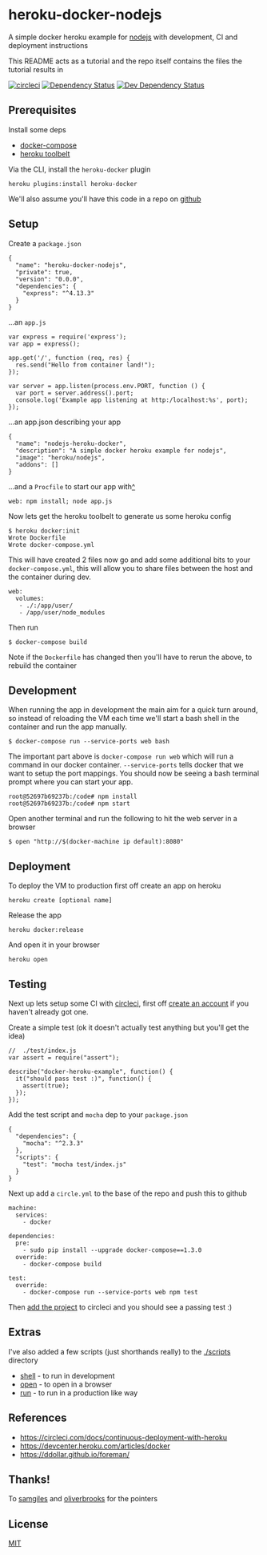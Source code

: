 # heroku-docker-nodejs
A simple docker heroku example for [nodejs](https://nodejs.org) with development, CI and deployment instructions

This README acts as a tutorial and the repo itself contains the files the tutorial results in

[![circleci](https://circleci.com/gh/teamguideio/docker-heroku-example.png?style=shield)](https://circleci.com/gh/teamguideio/docker-heroku-example)
[![Dependency Status](https://david-dm.org/teamguideio/docker-heroku-example.svg)](https://david-dm.org/teamguideio/docker-heroku-example)
[![Dev Dependency Status](https://david-dm.org/teamguideio/docker-heroku-example/dev-status.svg)](https://david-dm.org/teamguideio/docker-heroku-example#info=devDependencies)


## Prerequisites
Install some deps

 * [docker-compose](https://docs.docker.com/compose/install)
 * [heroku toolbelt](https://toolbelt.heroku.com/)

Via the CLI, install the `heroku-docker` plugin

    heroku plugins:install heroku-docker

We'll also assume you'll have this code in a repo on [github](http://github.com)


## Setup
Create a `package.json`

    {
      "name": "heroku-docker-nodejs",
      "private": true,
      "version": "0.0.0",
      "dependencies": {
        "express": "^4.13.3"
      }
    }

...an `app.js`

    var express = require('express');
    var app = express();

    app.get('/', function (req, res) {
      res.send("Hello from container land!");
    });

    var server = app.listen(process.env.PORT, function () {
      var port = server.address().port;
      console.log('Example app listening at http:/localhost:%s', port);
    });

...an app.json describing your app

    {
      "name": "nodejs-heroku-docker",
      "description": "A simple docker heroku example for nodejs",
      "image": "heroku/nodejs",
      "addons": []
    }

...and a `Procfile` to start our app with[^](https://ddollar.github.io/foreman)

    web: npm install; node app.js

Now lets get the heroku toolbelt to generate us some heroku config

    $ heroku docker:init
    Wrote Dockerfile
    Wrote docker-compose.yml

This will have created 2 files now go and add some additional bits to your `docker-compose.yml`, this will allow you to share files between the host and the container during dev.

    web: 
      volumes:
       - ./:/app/user/
       - /app/user/node_modules

Then run 

    $ docker-compose build

Note if the `Dockerfile` has changed then you'll have to rerun the above, to rebuild the container


## Development
When running the app in development the main aim for a quick turn around, so instead of reloading the VM each time we'll start a bash shell in the container and run the app manually.

    $ docker-compose run --service-ports web bash

The important part above is `docker-compose run web` which will run a command in our docker container. `--service-ports` tells docker that we want to setup the port mappings. You should now be seeing a bash terminal prompt where you can start your app.

    root@52697b69237b:/code# npm install
    root@52697b69237b:/code# npm start

Open another terminal and run the following to hit the web server in a browser

    $ open "http://$(docker-machine ip default):8080"


## Deployment
To deploy the VM to production first off create an app on heroku

    heroku create [optional name]

Release the app

    heroku docker:release

And open it in your browser

    heroku open


## Testing
Next up lets setup some CI with [circleci](http://circleci.com), first off [create an account](http://circleci.com) if you haven't already got one.

Create a simple test (ok it doesn't actually test anything but you'll get the idea)

    //  ./test/index.js 
    var assert = require("assert");

    describe("docker-heroku-example", function() {
      it("should pass test :)", function() {
        assert(true);
      });
    });

Add the test script and `mocha` dep to your `package.json`

    {
      "dependencies": {
        "mocha": "^2.3.3"
      },
      "scripts": {
        "test": "mocha test/index.js"
      }
    }

Next up add a `circle.yml` to the base of the repo and push this to github

    machine:
      services:
        - docker

    dependencies:
      pre:
        - sudo pip install --upgrade docker-compose==1.3.0
      override:
        - docker-compose build

    test:
      override:
        - docker-compose run --service-ports web npm test

Then [add the project](https://circleci.com/add-projects) to circleci and you should see a passing test :)


## Extras
I've also added a few scripts (just shorthands really) to the [./scripts](./scripts) directory

 * [shell](./scripts/shell) - to run in development
 * [open](./scripts/open) - to open in a browser
 * [run](./scripts/run) - to run in a production like way



## References

 * <https://circleci.com/docs/continuous-deployment-with-heroku>
 * <https://devcenter.heroku.com/articles/docker>
 * <https://ddollar.github.io/foreman/>


## Thanks!
To [samgiles](https://github.com/samgiles) and [oliverbrooks](https://github.com/oliverbrooks) for the pointers


## License
[MIT](LICENSE)
